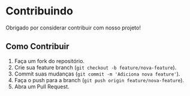 # Contribuindo

Obrigado por considerar contribuir com nosso projeto!

## Como Contribuir

1. Faça um fork do repositório.
2. Crie sua feature branch (`git checkout -b feature/nova-feature`).
3. Commit suas mudanças (`git commit -m 'Adiciona nova feature'`).
4. Faça o push para a branch (`git push origin feature/nova-feature`).
5. Abra um Pull Request.
